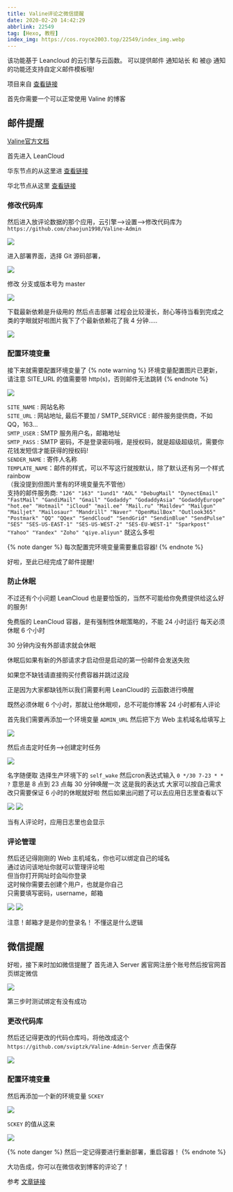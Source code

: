 ```yaml
---
title: Valine评论之微信提醒
date: 2020-02-20 14:42:29
abbrlink: 22549
tag: [Hexo, 教程]
index_img: https://cos.royce2003.top/22549/index_img.webp
---
```


该功能基于 Leancloud 的云引擎与云函数。
可以提供邮件 通知站长 和 被@ 通知 的功能还支持自定义邮件模板哦!

项目来自 [查看链接](http://www.zhaojun.im/)

首先你需要一个可以正常使用 Valine 的博客

## 邮件提醒

[Valine官方文档](https://valine.js.org/)

首先进入 LeanCloud

华东节点的从这里进 [查看链接](https://tab.leancloud.cn/applist.html#/apps)

华北节点从这里 [查看链接](https://leancloud.cn/dashboard/login.html#/apps)

### 修改代码库
然后进入放评论数据的那个应用，云引擎-->设置-->修改代码库为
`https://github.com/zhaojun1998/Valine-Admin`

![](https://cos.royce2003.top/22549/01.webp)

进入部署界面，选择 Git 源码部署，

![](https://cos.royce2003.top/22549/02.webp)

修改 分支或版本号为 master

![](https://cos.royce2003.top/22549/03.webp)

下载最新依赖是升级用的
然后点击部署
过程会比较漫长，耐心等待当看到完成之类的字眼就好啦图片我下了个最新依赖花了我 4 分钟.....

![](https://cos.royce2003.top/22549/04.webp)

### 配置环境变量

接下来就需要配置环境变量了
{% note warning %}
环境变量配置图片已更新，请注意 SITE_URL 的值需要带 http(s)，否则邮件无法跳转
{% endnote %}

![](https://cos.royce2003.top/22549/05.webp)

`SITE_NAME` : 网站名称  
`SITE_URL` : 网站地址, 最后不要加 / SMTP_SERVICE : 邮件服务提供商，不如QQ，163...  
`SMTP_USER` : SMTP 服务用户名，邮箱地址  
`SMTP_PASS` : SMTP 密码，不是登录密码哦，是授权码，就是超级超级坑，需要你花钱发短信才能获得的授权码!  
`SENDER_NAME` : 寄件人名称  
`TEMPLATE_NAME`：邮件的样式，可以不写这行就按默认，除了默认还有另一个样式rainbow  
（我没提到但图片里有的环境变量先不管他）  
支持的邮件服务商:
`"126" "163" "1und1" "AOL" "DebugMail" "DynectEmail" "FastMail" "GandiMail" "Gmail" "Godaddy" "GodaddyAsia" "GodaddyEurope" "hot.ee" "Hotmail" "iCloud" "mail.ee" "Mail.ru" "Maildev" "Mailgun" "Mailjet" "Mailosaur" "Mandrill" "Naver" "OpenMailBox" "Outlook365" "Postmark" "QQ" "QQex" "SendCloud" "SendGrid" "SendinBlue" "SendPulse" "SES" "SES-US-EAST-1" "SES-US-WEST-2" "SES-EU-WEST-1" "Sparkpost" "Yahoo" "Yandex" "Zoho" "qiye.aliyun"` 就这么多啦

{% note danger %}
每次配置完环境变量需要重启容器!
{% endnote %}

好啦，至此已经完成了邮件提醒!

### 防止休眠

不过还有个小问题 LeanCloud 也是要恰饭的，当然不可能给你免费提供给这么好的服务!

免费版的 LeanCloud 容器，是有强制性休眠策略的，不能 24 小时运行
每天必须休眠 6 个小时

30 分钟内没有外部请求就会休眠

休眠后如果有新的外部请求才启动但是启动的第一份邮件会发送失败

如果您不缺钱请直接购买付费容器并跳过这段

正是因为大家都缺钱所以我们需要利用 LeanCloud的 云函数进行唤醒

既然必须休眠 6 个小时，那就让他休眠呗，总不可能你博客 24 小时都有人评论

首先我们需要再添加一个环境变量 `ADMIN_URL` 然后把下方 Web 主机域名给填写上

![](https://cos.royce2003.top/22549/06.webp)

然后点击定时任务-->创建定时任务

![](https://cos.royce2003.top/22549/07.webp)

名字随便取
选择生产环境下的 `self_wake`
然后cron表达式输入
`0 */30 7-23 * * ?`
意思是 8 点到 23 点每 30 分钟唤醒一次
这是我的表达式
大家可以按自己需求改只需要保证 6 小时的休眠就好啦
然后如果出问题了可以去应用日志里查看以下

![](https://cos.royce2003.top/22549/08.webp)
![](https://cos.royce2003.top/22549/09.webp)

当有人评论时，应用日志里也会显示  

### 评论管理

然后还记得刚刚的 Web 主机域名，你也可以绑定自己的域名  
通过访问该地址你就可以管理评论啦  
但当你打开网址时会叫你登录  
这时候你需要去创建个用户，也就是你自己  
只需要填写密码，username，邮箱

![](https://cos.royce2003.top/22549/10.webp)
![](https://cos.royce2003.top/22549/11.webp)

注意！邮箱才是是你的登录名！
不懂这是什么逻辑


## 微信提醒

好啦，接下来时加如微信提醒了
首先进入 Server 酱官网注册个账号然后按官网首页绑定微信

![](https://cos.royce2003.top/22549/12.webp)

第三步时测试绑定有没有成功

### 更改代码库

然后还记得更改的代码仓库吗，将他改成这个
`https://github.com/sviptzk/Valine-Admin-Server` 点击保存

![](https://cos.royce2003.top/22549/13.webp)

### 配置环境变量

然后再添加一个新的环境变量 `SCKEY`

![](https://cos.royce2003.top/22549/14.webp)

`SCKEY` 的值从这来

![](https://cos.royce2003.top/22549/15.webp)

{% note danger %}
然后一定记得要进行重新部署，重启容器！
{% endnote %}

大功告成，你可以在微信收到博客的评论了！

参考 [文章链接](https://www.antmoe.com/posts/2380732b/index.html)
